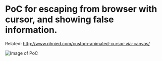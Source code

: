 # PoC for escaping from browser with cursor, and showing false information.

Related: http://www.phpied.com/custom-animated-cursor-via-canvas/

![Image of PoC](https://raw.githubusercontent.com/lintaba/cursor-escape-browser/master/demo.jpg)
